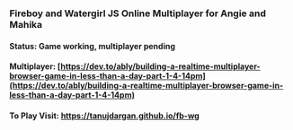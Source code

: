 ### Fireboy and Watergirl JS Online Multiplayer for Angie and Mahika

#### Status: Game working, multiplayer pending

#### Multiplayer: [https://dev.to/ably/building-a-realtime-multiplayer-browser-game-in-less-than-a-day-part-1-4-14pm](https://dev.to/ably/building-a-realtime-multiplayer-browser-game-in-less-than-a-day-part-1-4-14pm)

#### To Play Visit: https://tanujdargan.github.io/fb-wg
